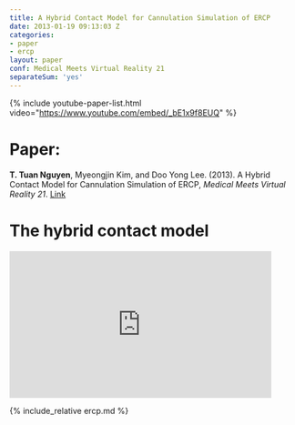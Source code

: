 ```yaml
---
title: A Hybrid Contact Model for Cannulation Simulation of ERCP
date: 2013-01-19 09:13:03 Z
categories:
- paper
- ercp
layout: paper
conf: Medical Meets Virtual Reality 21
separateSum: 'yes'
---
```


{% include youtube-paper-list.html video="https://www.youtube.com/embed/_bE1x9f8EUQ" %}

<!--more-->


# Paper:
**T. Tuan Nguyen**, Myeongjin Kim, and Doo Yong Lee. (2013). A Hybrid Contact Model for Cannulation Simulation of ERCP, *Medical Meets Virtual Reality 21*. [Link][paper]

# The hybrid contact model
<iframe width="460" height="258" src="https://www.youtube.com/embed/_bE1x9f8EUQ" frameborder="0" allowfullscreen></iframe>

<!--more-->
{% include_relative ercp.md %}



[paper]:http://www.ncbi.nlm.nih.gov/pubmed/24732527
